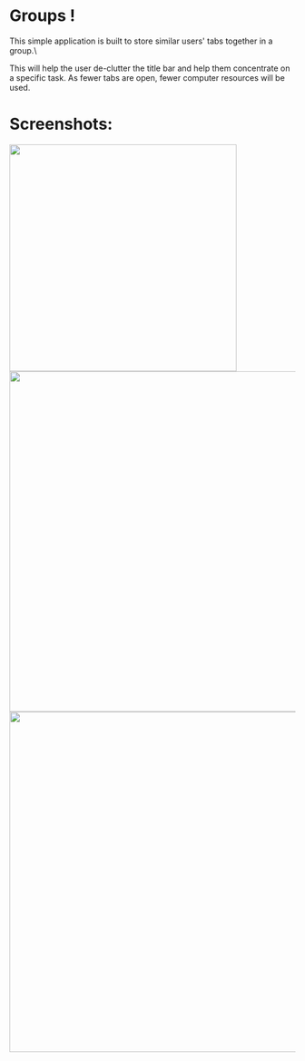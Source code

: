# Groups !

This simple application is built to store similar users' tabs together in a group.\

This will help the user de-clutter the title bar and help them concentrate on a specific task. As fewer tabs are open, fewer computer resources will be used.

# Screenshots:
<img src="/Screenshots/1st image.jpeg" height="400px"/>\
<img src="/Screenshots/2nd image.jpeg" height="600px"/>
<img src="/Screenshots/3rd image.jpeg" height="600px"/>
